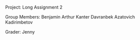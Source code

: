 Project:
Long Assignment 2

Group Members:
Benjamin Arthur Kanter
Davranbek Azatovich Kadirimbetov

Grader:
Jenny
